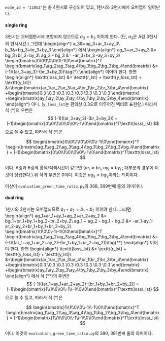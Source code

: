 `node_id = '11053'`는 총 4현시로 구성되어 있고, 1현시와 2현시에서 오버랩이 일어난다.

#### single ring

3현시는 오버랩현시에 포함되지 않으므로
$a_3=b_3$
이어야 한다. (단, $a_3$은 A링 3현시의 현시시간.)
그런데
\begin{align*}
a_3&=ag_3+ar_3+ay_3\\
b_3&=bg_3+br_3+by_3
\end{align*}
에서
\begin{align*}
ag_3+ar_3+ay_3 &= bg_3+br_3+by_3\\
ag_3 - bg_3 &= -ar_3+br_3 -ay_3+by_3\\
\begin{bmatrix}0\\0\\1\\0\\0\\0\\-1\\0\end{bmatrix}^T
\begin{bmatrix}ag_1\\ag_2\\ag_3\\ag_4\\bg_1\\bg_2\\bg_3\\bg_4\end{bmatrix}
&= (-1)((ar_3+ay_3)-(br_3+by_3))\tag{$*$}
\end{align*}
이어야 한다.
한편
\begin{align*}
\texttt{loss\_lst}
&= \texttt{r\_lst} + \texttt{y\_loss\_lst} + \texttt{y\_lst}\\
&=\begin{bmatrix}ar_1\\ar_2\\ar_3\\ar_4\\br_1\\br_2\\br_3\\br_4\end{bmatrix}
+\begin{bmatrix}0.3 \\0.3 \\0.3 \\0.3 \\0.3 \\0.3 \\0.3 \\0.3 \end{bmatrix}
+\begin{bmatrix}ay_1\\ay_2\\ay_3\\ay_4\\by_1\\by_2\\by_3\\by_4\end{bmatrix}
\end{align*}
이다. ($\texttt{y\_loss\_lst}$는 편의상 0.3으로 이루어진 벡터로 표현함.)
따라서 식 $(*)$의 우변은
$$
(-1)((ar_3+ay_3)-(br_3+by_3))
=(-1)\begin{bmatrix}0\\0\\1\\0\\0\\0\\-1\\0\end{bmatrix}^T\texttt{loss\_lst}
$$
으로 쓸 수 있고, 따라서 식 $(*)$은 

$$
\begin{bmatrix}0\\0\\1\\0\\0\\0\\-1\\0\end{bmatrix}^T
\begin{bmatrix}ag_1\\ag_2\\ag_3\\ag_4\\bg_1\\bg_2\\bg_3\\bg_4\end{bmatrix}
 = (-1)\begin{bmatrix}0\\0\\1\\0\\0\\0\\-1\\0\end{bmatrix}^T\texttt{loss\_lst}
$$

이다.
A링과 B링의 황색/적색시간이 같으면 ($ar_i=br_i$, $ay_i=by_i$ ; 대부분의 경우에 이것이 성립한다.) 위 식의 우변은 0이다.
이것은 $ag_3=bg_3$이라는 의미이다.


이상이 `evaluation_green_time_ratio.py`의 368, 369번째 줄의 의미이다.


#### dual ring

1현시와 2현시는 오버랩되므로
$a_1+a_2=b_1+b_2$
이어야 한다.
그러면
\begin{align*}
ag_1+ar_1+ay_1+ag_2+ar_2+ay_2 &= bg_1+br_1+by_1+bg_2+br_2+by_2\\
ag_1 + ag_2 - bg_1 - bg_2 &= -ar_1-ay_1-ar_2-ay_2+br_1+by_1+br_2+by_2\\
\begin{bmatrix}1\\1\\0\\0\\-1\\-1\\0\\0\end{bmatrix}^T
\begin{bmatrix}ag_1\\ag_2\\ag_3\\ag_4\\bg_1\\bg_2\\bg_3\\bg_4\end{bmatrix}
&= (-1)((ar_1+ay_1+ar_2+ay_2)-(br_1+by_1+br_2+by_2))\tag{$**$}
\end{align*}
이어야 한다.
한편
\begin{align*}
\texttt{loss\_lst}
&= \texttt{r\_lst} + \texttt{y\_loss\_lst} + \texttt{y\_lst}\\
&=\begin{bmatrix}ar_1\\ar_2\\ar_3\\ar_4\\br_1\\br_2\\br_3\\br_4\end{bmatrix}
+\begin{bmatrix}0.3 \\0.3 \\0.3 \\0.3 \\0.3 \\0.3 \\0.3 \\0.3 \end{bmatrix}
+\begin{bmatrix}ay_1\\ay_2\\ay_3\\ay_4\\by_1\\by_2\\by_3\\by_4\end{bmatrix}
\end{align*}
에서 식 $(**)$의 우변은
$$
(-1)((ar_1+ay_1+ar_2+ay_2)-(br_1+by_1+br_2+by_2))
=(-1)\begin{bmatrix}1\\1\\0\\0\\-1\\-1\\0\\0\end{bmatrix}^T\texttt{loss\_lst}
$$
으로 쓸 수 있고, 따라서 식 $(*)$은 

$$
\begin{bmatrix}1\\1\\0\\0\\-1\\-1\\0\\0\end{bmatrix}^T
\begin{bmatrix}ag_1\\ag_2\\ag_3\\ag_4\\bg_1\\bg_2\\bg_3\\bg_4\end{bmatrix}
 = (-1)\begin{bmatrix}1\\1\\0\\0\\-1\\-1\\0\\0\end{bmatrix}^T\texttt{loss\_lst}
$$

이다. 이것이 `evaluation_green_time_ratio.py`의 380, 381번째 줄의 의미이다.